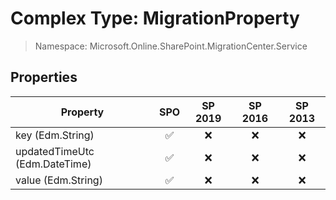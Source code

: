 # Complex Type: MigrationProperty

> Namespace: Microsoft.Online.SharePoint.MigrationCenter.Service

## Properties

Property | SPO | SP 2019 | SP 2016 | SP 2013
----------|:---:|:-------:|:-------:|:-------:
key (Edm.String) | ✅ | ❌ | ❌ | ❌
updatedTimeUtc (Edm.DateTime) | ✅ | ❌ | ❌ | ❌
value (Edm.String) | ✅ | ❌ | ❌ | ❌